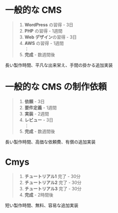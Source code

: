 # 一般的な CMS
> 1. **WordPress** の習得 - 3日
> 2. **PHP** の習得 - 1週間
> 3. **Web デザイン**の習得 - 3日
> 4. **AWS** の習得 - 1週間  
> ⋮
> 100. **完成** - 数週間後

長い製作時間、平凡な出来栄え、手間の掛かる追加実装

# 一般的な CMS の制作依頼
> 1. **依頼** - 3日
> 2. **要件定義** - 1週間
> 3. **実装** - 2週間
> 4. **レビュー** - 3日  
> ⋮
> 20. **完成** - 数週間後

長い製作時間、高価な依頼費、有償の追加実装

# Cmys
> 1. **チュートリアル1** 完了 - 30分
> 2. **チュートリアル2** 完了 - 30分
> 3. **チュートリアル3** 完了 - 30分
> 4. **完成** - 2時間後

短い製作時間、無料、容易な追加実装
